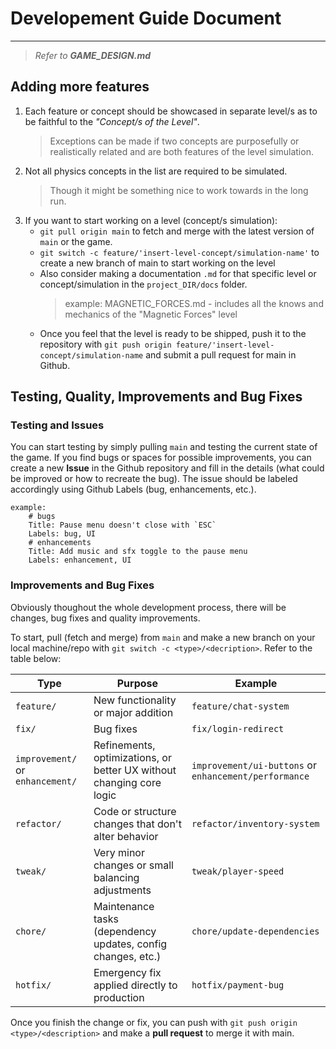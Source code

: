 # Developement Guide Document

---

> *Refer to **GAME_DESIGN.md***

## Adding more features
1. Each feature or concept should be showcased in separate level/s as to be faithful to the *"Concept/s of the Level"*.
	> Exceptions can be made if two concepts are purposefully or realistically related and are both features of the level simulation.
2. Not all physics concepts in the list are required to be simulated.
	> Though it might be something nice to work towards in the long run.
3. If you want to start working on a level (concept/s simulation):
	- `git pull origin main` to fetch and merge with the latest version of `main` or the game.
	- `git switch -c feature/'insert-level-concept/simulation-name'` to create a new branch of main to start working on the level
	- Also consider making a documentation `.md` for that specific level or concept/simulation in the `project_DIR/docs` folder.
		> example: MAGNETIC_FORCES.md - includes all the knows and mechanics of the "Magnetic Forces" level
	- Once you feel that the level is ready to be shipped, push it to the repository with `git push origin feature/'insert-level-concept/simulation-name` and submit a pull request for main in Github.

## Testing, Quality, Improvements and Bug Fixes

### Testing and Issues
You can start testing by simply pulling `main` and testing the current state of the game. If you find bugs or spaces for possible improvements, you can create a new **Issue** in the Github repository and fill in the details (what could be improved or how to recreate the bug). The issue should be labeled accordingly using Github Labels (bug, enhancements, etc.). 

```
example: 
    # bugs
	Title: Pause menu doesn't close with `ESC`
	Labels: bug, UI
	# enhancements
	Title: Add music and sfx toggle to the pause menu
	Labels: enhancement, UI 
```
### Improvements and Bug Fixes
Obviously thoughout the whole development process, there will be changes, bug fixes and quality improvements.

To start, pull (fetch and merge) from `main` and make a new branch on your local machine/repo with `git switch -c <type>/<decription>`. Refer to the table below:

| Type | Purpose | Example |
| ---- | ------- | ------- |
| `feature/` | New functionality or major addition | `feature/chat-system` |
| `fix/` | Bug fixes | `fix/login-redirect` |
| `improvement/` or `enhancement/` | Refinements, optimizations, or better UX without changing core logic | `improvement/ui-buttons` or `enhancement/performance` |
| `refactor/` | Code or structure changes that don't alter behavior | `refactor/inventory-system` |
| `tweak/` | Very minor changes or small balancing adjustments | `tweak/player-speed` |
| `chore/` | Maintenance tasks (dependency updates, config changes, etc.) | `chore/update-dependencies` |
| `hotfix/` | Emergency fix applied directly to production | `hotfix/payment-bug` |

Once you finish the change or fix, you can push with `git push origin <type>/<description>` and make a **pull request** to merge it with main.
